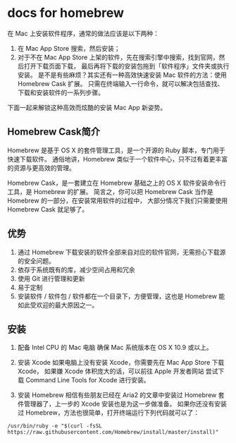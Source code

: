 # docs for homebrew

在 Mac 上安装软件程序，通常的做法应该是以下两种：

1. 在 Mac App Store 搜索，然后安装；
1. 对于不在 Mac App Store 上架的软件，先在搜索引擎中搜索，找到官网，然后打开下载页面下载，
最后再将下载的安装包拖到「软件程序」文件夹或执行安装。
是不是有些麻烦？其实还有一种高效快速安装 Mac 软件的方法：使用 Homebrew Cask 扩展。
只需在终端输入一行命令，就可以解决包括查找、下载和安装软件的一系列步骤。

下面一起来解锁这种高效而炫酷的安装 Mac App 新姿势。

## Homebrew Cask简介
Homebrew 是基于 OS X 的套件管理工具，是一个开源的 Ruby 脚本，专门用于快速下载软件。
通俗地讲，Homebrew 类似于一个软件中心，只不过有着更丰富的资源与更高效的管理。

Homebrew Cask，是一套建立在 Homebrew 基础之上的 OS X 软件安装命令行工具，是 Homebrew 的扩展。
简言之，你可以把 Homebrew Cask 当作是 Homebrew 的一部分，在安装常用软件的过程中，
大部分情况下我们只需要使用 Homebrew Cask 就足够了。

## 优势
1. 通过 Homebrew 下载安装的软件全部来自对应的软件官网，无需担心下载源的安全问题。
1. 依存于系统既有的库，减少空间占用和冗余
1. 使用 Git 进行管理和更新
1. 易于定制
1. 安装软件 / 软件包 / 软件都在一个目录下，方便管理，这也是 Homebrew 能如此受欢迎的最大原因之一。

## 安装
1. 配备 Intel CPU 的 Mac 电脑
确保 Mac 系统版本在 OS X 10.9 或以上。

2. 安装 Xcode
如果电脑上没有安装 Xcode，你需要先在 Mac App Store 下载 Xcode，
如果嫌 Xcode 体积庞大的话，可以前往 Apple 开发者网站 尝试下载 Command Line Tools for Xcode 进行安装。

3. 安装 Homebrew
相信有些朋友已经在 Aria2 的文章中安装过 Homebrew 套件管理器了，上一步的 Xcode 安装也是为这一步做准备。
如果你还没有安装过 Homebrew，方法也很简单，打开终端运行下列代码就可以了：

`/usr/bin/ruby -e "$(curl -fsSL https://raw.githubusercontent.com/Homebrew/install/master/install)"`

